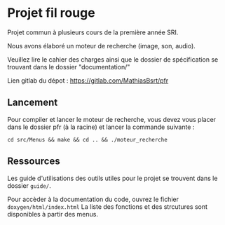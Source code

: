 # Projet fil rouge

Projet commun à plusieurs cours de la première année SRI.

Nous avons élaboré un moteur de recherche (image, son, audio).

Veuillez lire le cahier des charges ainsi que le dossier de spécification se trouvant dans le dossier "documentation/"

Lien gitlab du dépot : https://gitlab.com/MathiasBsrt/pfr

## Lancement
Pour compiler et lancer le moteur de recherche, vous devez vous placer dans le dossier pfr (à la racine) et lancer la commande suivante :
```
cd src/Menus && make && cd .. && ./moteur_recherche
```

## Ressources

Les guide d'utilisations des outils utiles pour le projet se trouvent dans le dossier ``guide/``.

Pour accèder à la documentation du code, ouvrez le fichier ``doxygen/html/index.html``
La liste des fonctions et des strcutures sont disponibles à partir des menus.

